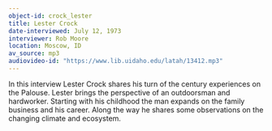 ```yaml
---
object-id: crock_lester
title: Lester Crock
date-interviewed: July 12, 1973
interviewer: Rob Moore
location: Moscow, ID
av_source: mp3
audiovideo-id: "https://www.lib.uidaho.edu/latah/13412.mp3"
---
```

In this interview Lester Crock shares his turn of the century experiences on the Palouse. Lester brings the perspective of an outdoorsman and hardworker. Starting with his childhood the man expands on the family business and his career. Along the way he shares some observations on the changing climate and ecosystem. 
